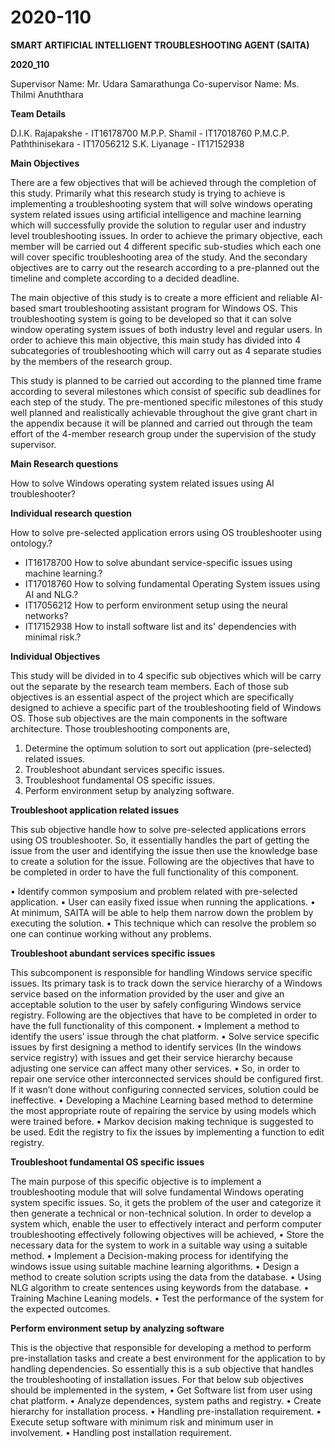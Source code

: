 # 2020-110

**SMART ARTIFICIAL INTELLIGENT TROUBLESHOOTING AGENT (SAITA)**

**2020_110**

Supervisor Name: Mr. Udara Samarathunga
Co-supervisor Name: Ms. Thilmi Anuththara

**Team Details**

D.I.K. Rajapakshe - IT16178700
M.P.P. Shamil - IT17018760
P.M.C.P. Paththinisekara - IT17056212
S.K. Liyanage - IT17152938

**Main Objectives**

There are a few objectives that will be achieved through the completion of this study. Primarily what this research study is trying to achieve is implementing a troubleshooting system that will solve windows operating system related issues using artificial intelligence and machine learning which will successfully provide the solution to regular user and industry level troubleshooting issues. In order to achieve the primary objective, each member will be carried out 4 different specific sub-studies which each one will cover specific troubleshooting area of the study. And the secondary objectives are to carry out the research according to a pre-planned out the timeline and complete according to a decided deadline.

The main objective of this study is to create a more efficient and reliable AI-based smart troubleshooting assistant program for Windows OS. This troubleshooting system is going to be developed so that it can solve window operating system issues of both industry level and regular users. In order to achieve this main objective, this main study has divided into 4 subcategories of troubleshooting which will carry out as 4 separate studies by the members of the research group.

This study is planned to be carried out according to the planned time frame according to several milestones which consist of specific sub deadlines for each step of the study. The pre-mentioned specific milestones of this study well planned and realistically achievable throughout the give grant chart in the appendix because it will be planned and carried out through the team effort of the 4-member research group under the supervision of the study supervisor.

**Main Research questions**

How to solve Windows operating system related issues using AI troubleshooter?

**Individual research question**

How to solve pre-selected application errors using OS troubleshooter using ontology.?
-	IT16178700
How to solve abundant service-specific issues using machine learning.? 
-	IT17018760
How to solving fundamental Operating System issues using AI and NLG.?
-	IT17056212
How to perform environment setup using the neural networks?
-	IT17152938 
How to install software list and its' dependencies with minimal risk.?

**Individual Objectives**

This study will be divided in to 4 specific sub objectives which will be carry out the separate by the research team members. Each of those sub objectives is an essential aspect of the project which are specifically designed to achieve a specific part of the troubleshooting field of Windows OS. Those sub objectives are the main components in the software architecture. Those troubleshooting components are,
1. Determine the optimum solution to sort out application (pre-selected) related issues.
2. Troubleshoot abundant services specific issues.
3. Troubleshoot fundamental OS specific issues.
4. Perform environment setup by analyzing software.

**Troubleshoot application related issues**

This sub objective handle how to solve pre-selected applications errors using OS troubleshooter. So, it essentially handles the part of getting the issue from the user and identifying the issue then use the knowledge base to create a solution for the issue. Following are the objectives that have to be completed in order to have the full functionality of this component.

• Identify common symposium and problem related with pre-selected application.
• User can easily fixed issue when running the applications.
• At minimum, SAITA will be able to help them narrow down the problem by executing the solution.
• This technique which can resolve the problem so one can continue working without any problems.

**Troubleshoot abundant services specific issues**

This subcomponent is responsible for handling Windows service specific issues. Its primary task is to track down the service hierarchy of a Windows service based on the information provided by the user and give an acceptable solution to the user by safely configuring Windows service registry. Following are the objectives that have to be completed in order to have the full functionality of this component.
• Implement a method to identify the users’ issue through the chat platform.
• Solve service specific issues by first designing a method to identify services (In the windows service registry) with issues and get their service hierarchy because adjusting one service can affect many other services.
• So, in order to repair one service other interconnected services should be configured first. If it wasn’t done without configuring connected services, solution could be ineffective.
• Developing a Machine Learning based method to determine the most appropriate route of repairing the service by using models which were trained before.
• Markov decision making technique is suggested to be used. Edit the registry to fix the issues by implementing a function to edit registry.

**Troubleshoot fundamental OS specific issues**

The main purpose of this specific objective is to implement a troubleshooting module that will solve fundamental Windows operating system specific issues. So, it gets the problem of the user and categorize it then generate a technical or non-technical solution. In order to develop a system which, enable the user to effectively interact and perform computer troubleshooting effectively following objectives will be achieved,
• Store the necessary data for the system to work in a suitable way using a suitable method.
• Implement a Decision-making process for identifying the windows issue using suitable machine learning algorithms.
• Design a method to create solution scripts using the data from the database.
• Using NLG algorithm to create sentences using keywords from the database.
• Training Machine Leaning models.
• Test the performance of the system for the expected outcomes.

**Perform environment setup by analyzing software**

This is the objective that responsible for developing a method to perform pre-installation tasks and create a best environment for the application to by handling dependencies. So essentially this is a sub objective that handles the troubleshooting of installation issues. For that below sub objectives should be implemented in the system,
• Get Software list from user using chat platform.
• Analyze dependences, system paths and registry.
• Create hierarchy for installation process.
• Handling pre-installation requirement.
• Execute setup software with minimum risk and minimum user in involvement.
• Handling post installation requirement.
